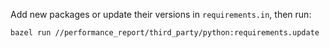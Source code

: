 Add new packages or update their versions in `requirements.in`, then run:

```
bazel run //performance_report/third_party/python:requirements.update
```
